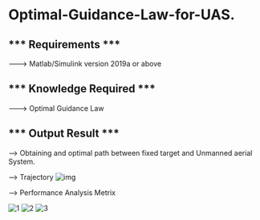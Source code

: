 # Optimal-Guidance-Law-for-UAS.

*** Requirements ***
--------------------------------------
---> Matlab/Simulink version 2019a or above

*** Knowledge Required ***
--------------------------------------
---> Optimal Guidance Law

*** Output Result ***
--------------------------------------
--> Obtaining and optimal path between fixed target and Unmanned aerial System.

--> Trajectory
![img](https://user-images.githubusercontent.com/56997905/174433338-8b3ae9a1-91e5-47c9-973b-041580601831.jpg)


--> Performance Analysis Metrix


![1](https://user-images.githubusercontent.com/56997905/174433382-b9c5094e-419c-41a3-8ca7-d2e50d1e5a0c.jpg)
![2](https://user-images.githubusercontent.com/56997905/174433390-d1af9de4-aef4-4533-8106-46a3bff75c61.jpg)
![3](https://user-images.githubusercontent.com/56997905/174433397-31f9bf3d-e52d-422f-b79b-fc76d4b9bd22.jpg)

